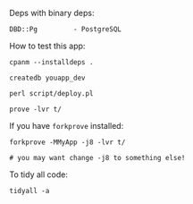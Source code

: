 Deps with binary deps:

    DBD::Pg         - PostgreSQL

How to test this app:

    cpanm --installdeps .

    createdb youapp_dev

    perl script/deploy.pl

    prove -lvr t/


If you have `forkprove` installed:

    forkprove -MMyApp -j8 -lvr t/

    # you may want change -j8 to something else!

To tidy all code:

    tidyall -a

